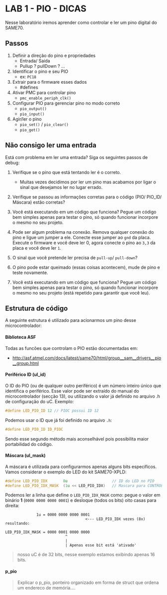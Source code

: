 # LAB 1 - PIO - DICAS

Nesse laboratório iremos aprender como controlar e ler um pino digital do SAME70.

## Passos

1. Definir a direção do pino e propriedades
    - Entrada/ Saída
    - Pullup ? pullDown ? ...
1. Identificar o pino e seu PIO
    - ex: `PC18`
1. Extrair para o firmware esses dados
    - #defines 
1. Ativar PMC para controlar pino
    - `pmc_enable_periph_clk()`
1. Configurar PIO para gerenciar pino no modo correto
    - `pio_output()`
    - `pio_input()`
1. Agir/ler o pino 
    - `pio_set()` / `pio_clear()`
    - `pio_get()`

## Não consigo ler uma entrada

Está com problema em ler uma entrada? Siga os seguintes passos de debug:

1. Verifique se o pino que está tentando ler é o correto.
    - Muitas vezes decidimos por ler um pino mas acabamos por ligar o sinal que desejamos ler no lugar errado.
    
1. Verifique se passou as informações corretas para o código (PIO/ PIO_ID/ Máscara) estão corretas?

1. Você está executando em um código que funciona? Pegue um código bem simples apenas para testar o pino, só quando funcionar incorpore o mesmo no seu projeto.

1. Pode ser algum problema na conexão. Remova qualquer conexão do pino e ligue um jumper a ele. Conecte esse jumper ao `gnd` da placa. Execute o firmware e você deve ler 0, agora conecte o pino ao `3,3` da placa e você deve ler `1`.

1. O sinal que você pretende ler precisa de `pull-up`/ `pull-down`?

1. O pino pode estar queimado (essas coisas acontecem), mude de pino e teste novamente.

1. Você está executando em um código que funciona? Pegue um código bem simples apenas para testar o pino, só quando funcionar incorpore o mesmo no seu projeto (está repetido para garantir que você leu).

## Estrutura de código

A seguinte estrutura é utilizado para acionarmos um pino desse microcontrolador:

#### Biblioteca ASF

Todas as funcões que controlam o PIO estão documentadas em:

- http://asf.atmel.com/docs/latest/same70/html/group__sam__drivers__pio__group.html 

#### Periférico ID (ul_id)

O ID do PIO (ou de qualquer outro periférico) é um número inteiro único que identifica o periférico. Esse valor pode ser extraído do manual do microcontrolador (secção 13), ou utilizando o valor já definido no arquivo .h de configuração do uC. Exemplo:

```c
#define LED_PIO_ID 12 // PIOC possui ID 12
```

Podemos usar o ID que já foi definido no arquivo `.h`:

```c
#define LED_PIO_ID ID_PIOC
```

Sendo esse segundo método mais aconselhável pois possibilita maior portabilidad do código.

#### Máscara (ul_mask)

A máscara é utilizada para configurarmos apenas alguns bits específicos. Vamos considerar o exemplo do LED do kit SAME70-XPLD:

```c
#define LED_PIO_IDX       8u                    // ID do LED no PIO
#define LED_PIO_IDX_MASK  (1u << LED_PIO_IDX)   // Mascara para CONTROLARMOS o LED
```

Podemos ler a linha que define o `LED_PIO_IDX_MASK` como: pegue o valor em binário **1** (`0000 0000 0000 0001`) e desloque (todos os bits) oito casas para direita:

```
              1u = 0000 0000 0000 0001 
                                    <--- LED_PIO_IDX vezes (8x)                 
resultando:

LED_PIO_IDX_MASK = 0000 0001 0000 0000
                           ^
                           |   
                           | Apenas esse bit está 'ativado'   
```

> nosso uC é de 32 bits, nesse exemplo estamos exibindo apenas 16 bits.

#### p_pio

> Explicar o p_pio, ponteiro organizado em forma de struct que ordena um endereco de memória....
